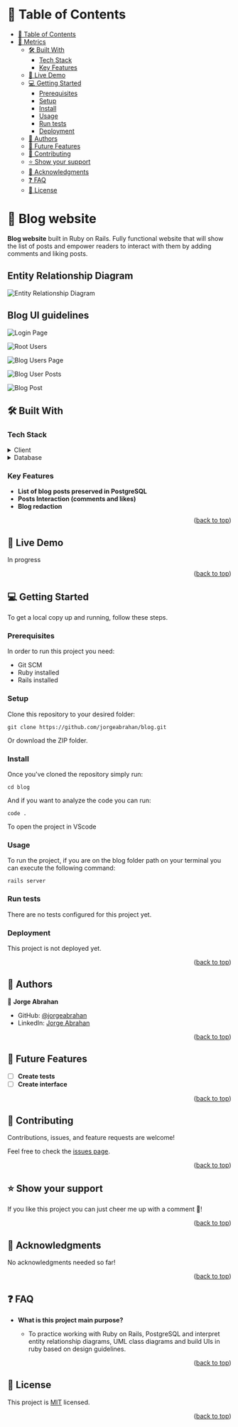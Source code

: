 <a name="readme-top"></a>

# 📗 Table of Contents

- [📗 Table of Contents](#-table-of-contents)
- [📖 Metrics ](#-metrics-)
  - [🛠 Built With ](#-built-with-)
    - [Tech Stack ](#tech-stack-)
    - [Key Features ](#key-features-)
  - [🚀 Live Demo ](#-live-demo-)
  - [💻 Getting Started ](#-getting-started-)
    - [Prerequisites](#prerequisites)
    - [Setup](#setup)
    - [Install](#install)
    - [Usage](#usage)
    - [Run tests](#run-tests)
    - [Deployment](#deployment)
  - [👥 Authors ](#-authors-)
  - [🔭 Future Features ](#-future-features-)
  - [🤝 Contributing ](#-contributing-)
  - [⭐️ Show your support ](#️-show-your-support-)
  - [🙏 Acknowledgments ](#-acknowledgments-)
  - [❓ FAQ ](#-faq-)
  - [📝 License ](#-license-)

# 📖 Blog website <a name="about-project"></a>

**Blog website** built in Ruby on Rails. Fully functional website that will show the list of posts and empower readers to interact with them by adding comments and liking posts.

## Entity Relationship Diagram

![Entity Relationship Diagram](https://raw.githubusercontent.com/microverseinc/curriculum-rails/main/blog-app/images/blog_app_erd.png?token=GHSAT0AAAAAAB6KCH25XN73B7CGYSJQQ2AEZCRU7TA)

## Blog UI guidelines

![Login Page](https://raw.githubusercontent.com/microverseinc/curriculum-rails/main/blog-app/images/blog_login.png?token=GHSAT0AAAAAAB6KCH24NRURL4RP2NIW5PNQZCRU7BQ)

![Root Users](https://raw.githubusercontent.com/microverseinc/curriculum-rails/main/blog-app/images/blog_root_users.png?token=GHSAT0AAAAAAB6KCH24ASFJGRHOQOM5WDEGZCRU76A)

![Blog Users Page](https://raw.githubusercontent.com/microverseinc/curriculum-rails/main/blog-app/images/blog_user_page.png?token=GHSAT0AAAAAAB6KCH25NBXYXZSDVMQUOHZAZCRVAWA)

![Blog User Posts](https://raw.githubusercontent.com/microverseinc/curriculum-rails/main/blog-app/images/blog_user_all_posts.png?token=GHSAT0AAAAAAB6KCH242H5JHA4PMZG7KUNCZCRVA4A)

![Blog Post](https://raw.githubusercontent.com/microverseinc/curriculum-rails/main/blog-app/images/blog_single_post.png?token=GHSAT0AAAAAAB6KCH24ELHO6CUEDPLC67K6ZCRVBDQ)

## 🛠 Built With <a name="built-with"></a>

### Tech Stack <a name="tech-stack"></a>

<details>
  <summary>Client</summary>
  <ul>
    <li><a href="https://guides.rubyonrails.org/index.html">Ruby on Rails</a></li>
  </ul>
</details>

<details>
  <summary>Database</summary>
  <ul>
    <li><a href="https://www.postgresql.org/docs/">PostgreSQL</a></li>
  </ul>
</details>

### Key Features <a name="key-features"></a>

- **List of blog posts preserved in PostgreSQL**
- **Posts Interaction (comments and likes)**
- **Blog redaction**

<p align="right">(<a href="#readme-top">back to top</a>)</p>

## 🚀 Live Demo <a name="live-demo"></a>

In progress

<!-- - [https://metrics-4byw.onrender.com/](https://metrics-4byw.onrender.com/) -->

<p align="right">(<a href="#readme-top">back to top</a>)</p>

## 💻 Getting Started <a name="getting-started"></a>

To get a local copy up and running, follow these steps.

### Prerequisites

In order to run this project you need:

- Git SCM
- Ruby installed
- Rails installed

### Setup

Clone this repository to your desired folder:

```
git clone https://github.com/jorgeabrahan/blog.git
```

Or download the ZIP folder.

### Install

Once you've cloned the repository simply run:

```
cd blog
```

And if you want to analyze the code you can run:

```
code .
```

To open the project in VScode

### Usage

To run the project, if you are on the blog folder path on your terminal you can execute the following command:

```
rails server
```

### Run tests

There are no tests configured for this project yet.

### Deployment

This project is not deployed yet.

<p align="right">(<a href="#readme-top">back to top</a>)</p>

## 👥 Authors <a name="authors"></a>

👤 **Jorge Abrahan**

- GitHub: [@jorgeabrahan](https://github.com/jorgeabrahan)
- LinkedIn: [Jorge Abrahan](https://www.linkedin.com/in/jorge-siguenza/?locale=en_US)

<p align="right">(<a href="#readme-top">back to top</a>)</p>

## 🔭 Future Features <a name="future-features"></a>

- [ ] **Create tests**
- [ ] **Create interface**

<p align="right">(<a href="#readme-top">back to top</a>)</p>

## 🤝 Contributing <a name="contributing"></a>

Contributions, issues, and feature requests are welcome!

Feel free to check the [issues page](../../issues/).

<p align="right">(<a href="#readme-top">back to top</a>)</p>

<!-- SUPPORT -->

## ⭐️ Show your support <a name="support"></a>

If you like this project you can just cheer me up with a comment 🙂!

<p align="right">(<a href="#readme-top">back to top</a>)</p>

## 🙏 Acknowledgments <a name="acknowledgements"></a>

No acknowledgments needed so far!

<p align="right">(<a href="#readme-top">back to top</a>)</p>

## ❓ FAQ <a name="faq"></a>

- **What is this project main purpose?**

  - To practice working with Ruby on Rails, PostgreSQL and interpret entity relationship diagrams, UML class diagrams and build UIs in ruby based on design guidelines.

<p align="right">(<a href="#readme-top">back to top</a>)</p>

## 📝 License <a name="license"></a>

This project is [MIT](./LICENSE) licensed.

<p align="right">(<a href="#readme-top">back to top</a>)</p>
